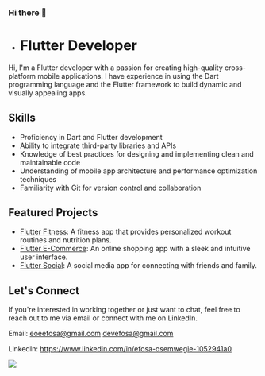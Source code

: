 ### Hi there 👋

<!--
**eoeefosa/eoeefosa** is a ✨ _special_ ✨ repository because its `README.md` (this file) appears on your GitHub profile.-->



- # Flutter Developer

Hi, I'm a Flutter developer with a passion for creating high-quality cross-platform mobile applications. I have experience in using the Dart programming language and the Flutter framework to build dynamic and visually appealing apps.

## Skills

- Proficiency in Dart and Flutter development
- Ability to integrate third-party libraries and APIs
- Knowledge of best practices for designing and implementing clean and maintainable code
- Understanding of mobile app architecture and performance optimization techniques
- Familiarity with Git for version control and collaboration

## Featured Projects

- [Flutter Fitness](https://github.com/username/repo): A fitness app that provides personalized workout routines and nutrition plans.
- [Flutter E-Commerce](https://github.com/username/repo): An online shopping app with a sleek and intuitive user interface.
- [Flutter Social](https://github.com/username/repo): A social media app for connecting with friends and family.

## Let's Connect

If you're interested in working together or just want to chat, feel free to reach out to me via email or connect with me on LinkedIn.

Email: eoeefosa@gmail.com
       devefosa@gmail.com
       
LinkedIn: https://www.linkedin.com/in/efosa-osemwegie-1052941a0


<a title="Made with Fluent Design" href="https://github.com/bdlukaa/fluent_ui">
  <img
    src="https://img.shields.io/badge/fluent-design-blue?style=flat-square&color=gray&labelColor=0078D7"
  >
</a>
